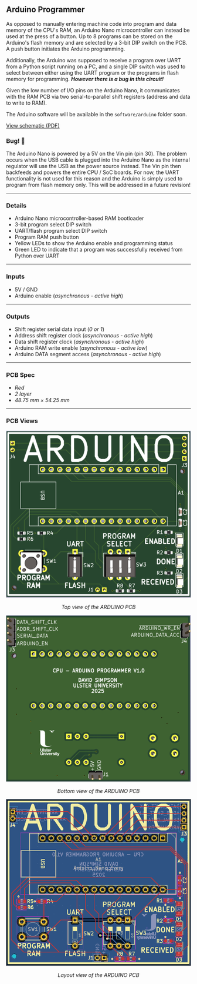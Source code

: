 ## Arduino Programmer

As opposed to manually entering machine code into program and data memory of the CPU's RAM, an Arduino Nano microcontroller can instead be used at the press of a button. Up to 8 programs can be stored on the Arduino's flash memory and are selected by a 3-bit DIP switch on the PCB. A push button initiates the Arduino programming. 

Additionally, the Arduino was supposed to receive a program over UART from a Python script running on a PC, and a single DIP switch was used to select between either using the UART program or the programs in flash memory for programming. ***However there is a bug in this circuit!***

Given the low number of I/O pins on the Arduino Nano, it communicates with the RAM PCB via two serial-to-parallel shift registers (address and data to write to RAM).

The Arduino software will be available in the `software/arduino` folder soon.

[View schematic (PDF)](ARDUINO_schematic.pdf)

### Bug! 🐛

The Arduino Nano is powered by a 5V on the Vin pin (pin 30). The problem occurs when the USB cable is plugged into the Arduino Nano as the internal regulator will use the USB as the power source instead. The Vin pin then backfeeds and powers the entire CPU / SoC boards. For now, the UART functionality is not used for this reason and the Arduino is simply used to program from flash memory only. This will be addressed in a future revision!

---

### Details

- Arduino Nano microcontroller-based RAM bootloader
- 3-bit program select DIP switch
- UART/flash program select DIP switch
- Program RAM push button
- Yellow LEDs to show the Arduino enable and programming status
- Green LED to indicate that a program was successfully received from Python over UART       

---

### Inputs

- 5V / GND
- Arduino enable (*asynchronous - active high*)

---

### Outputs

- Shift register serial data input (*0 or 1*)
- Address shift register clock  (*asynchronous - active high*)
- Data shift register clock  (*asynchronous - active high*)
- Arduino RAM write enable (*asynchronous - active low*)
- Arduino DATA segment access (*asynchronous - active high*)

---

### PCB Spec

- *Red*
- *2 layer*
- *48.75 mm × 54.25 mm*

---

### PCB Views

<p align="center">
  <img src="../../images/arduino_pcb_top.PNG" alt="ARDUINO pcb top" width="750"/>
</p>
<p align="center"><em>Top view of the ARDUINO PCB</em></p>

<p align="center">
  <img src="../../images/arduino_pcb_bottom.PNG" alt="ARDUINO pcb bottom" width="750"/>
</p>
<p align="center"><em>Bottom view of the ARDUINO PCB</em></p>

<p align="center">
  <img src="../../images/arduino_pcb_design.PNG" alt="ARDUINO pcb design" width="750"/>
</p>
<p align="center"><em>Layout view of the ARDUINO PCB</em></p>

